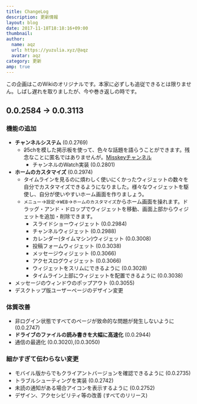 ```yaml
---
title: ChangeLog
description: 更新情報
layout: blog
date: 2017-11-18T18:18:16+09:00
thumbnail: 
author:
  name: aqz
  url: https://yuzulia.xyz/@aqz
  avatar: aqz
category: 更新
amp: true
---
```

この企画はこのWikiのオリジナルです。本家に必ずしも追従できるとは限りません。しばし遅れを取りましたが、今や巻き返しの時です。

## 0.0.2584 → 0.0.3113
### 機能の追加
- **チャンネルシステム** (0.0.2769)
  * ~~2~~5chを模した掲示板を使って、色々な話題を語らうことができます。残念なことに匿名ではありませんが。[Misskeyチャンネル](https://ch.misskey.io/)
    * チャンネルのWatch実装 (0.0.2801)
- **ホームのカスタマイズ** (0.0.2974)
  * タイムラインを見るのに煩わしく使いにくかったウィジェットの数々を自分でカスタマイズできるようになりました。様々なウィジェットを駆使し、自分が使いやすいホーム画面を作りましょう。
  * `メニュー`→`設定`→`WEB`→`ホームのカスタマイズ`からホーム画面を操れます。ドラッグ・アンド・ドロップでウィジェットを移動、画面上部からウィジェットを追加・削除できます。
    * スライドショーウィジェット (0.0.2984)
    * チャンネルウィジェット (0.0.2988)
    * カレンダー(タイムマシン)ウィジェット (0.0.3008)
    * 投稿フォームウィジェット (0.0.3038)
    * メッセージウィジェット (0.0.3066)
    * アクセスログウィジェット (0.0.3066)
    * ウィジェットをスリムにできるように (0.0.3028)
    * タイムライン上部にウィジェットを配置できるように (0.0.3038)
- メッセージのウィンドウのポップアウト (0.0.3055)
- デスクトップ版ユーザーページのデザイン変更

### 体質改善
- 非ログイン状態ですべてのページが致命的な問題が発生しないように (0.0.2747)
- **ドライブのファイルの読み書きを大幅に高速化** (0.0.2944)
- 通信の最適化 (0.0.3020),(0.0.3050)

### 細かすぎて伝わらない変更
- モバイル版からでもクライアントバージョンを確認できるように (0.0.2735)
- トラブルシューティングを実装 (0.0.2742)
- 未読の通知がある場合アイコンを表示するように (0.0.2752)
- デザイン、アクセシビリティ等の改善 (すべてのリリース)
